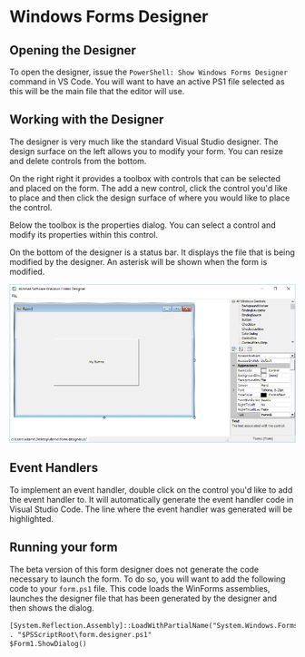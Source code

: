 # Windows Forms Designer

## Opening the Designer

To open the designer, issue the `PowerShell: Show Windows Forms Designer` command in VS Code. You will want to have an active PS1 file selected as this will be the main file that the editor will use. 

## Working with the Designer

The designer is very much like the standard Visual Studio designer. The design surface on the left allows you to modify your form. You can resize and delete controls from the bottom.

On the right right it provides a toolbox with controls that can be selected and placed on the form. The add a new control, click the control you'd like to place and then click the design surface of where you would like to place the control. 

Below the toolbox is the properties dialog. You can select a control and modify its properties within this control. 

On the bottom of the designer is a status bar. It displays the file that is being modified by the designer. An asterisk will be shown when the form is modified. 

![](../../.gitbook/assets/image%20%285%29.png)

## Event Handlers

To implement an event handler, double click on the control you'd like to add the event handler to. It will automatically generate the event handler code in Visual Studio Code. The line where the event handler was generated will be highlighted. 

## Running your form

The beta version of this form designer does not generate the code necessary to launch the form. To do so, you will want to add the following code to your `form.ps1` file. This code loads the WinForms assemblies, launches the designer file that has been generated by the designer and then shows the dialog. 

```text
[System.Reflection.Assembly]::LoadWithPartialName("System.Windows.Forms")
. "$PSScriptRoot\form.designer.ps1"
$Form1.ShowDialog()
```



